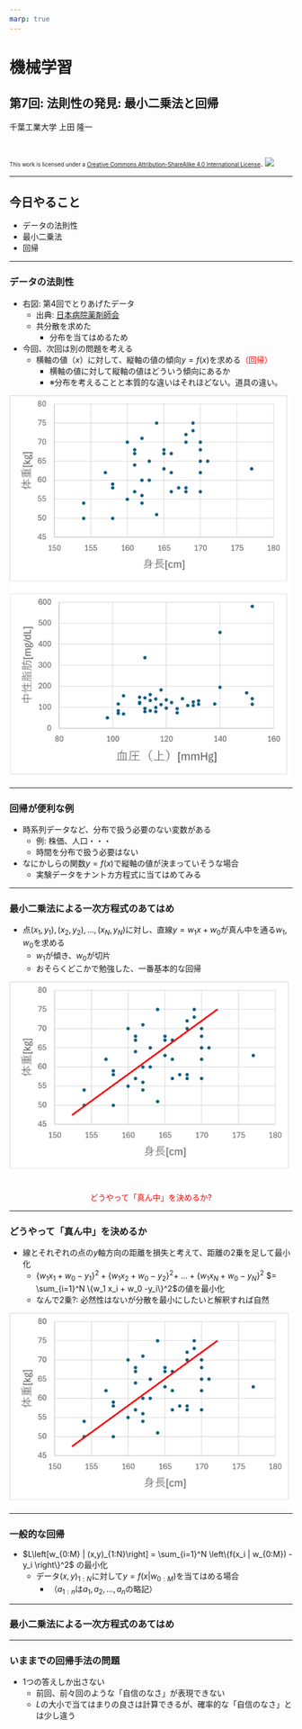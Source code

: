 ```yaml
---
marp: true
---
```


<!-- footer: "機械学習（と統計）第7回" -->

# 機械学習

## 第7回: 法則性の発見: 最小二乗法と回帰											

千葉工業大学 上田 隆一

<br />

<span style="font-size:70%">This work is licensed under a </span>[<span style="font-size:70%">Creative Commons Attribution-ShareAlike 4.0 International License</span>](https://creativecommons.org/licenses/by-sa/4.0/).
![](https://i.creativecommons.org/l/by-sa/4.0/88x31.png)

---

<!-- paginate: true -->

## 今日やること

- データの法則性
- 最小二乗法
- 回帰

---

### データの法則性

- 右図: 第4回でとりあげたデータ
    - 出典:  [日本病院薬剤師会](https://www.jshp.or.jp/)
    - 共分散を求めた
        - 分布を当てはめるため
- 今回、次回は別の問題を考える
    - 横軸の値（$x$）に対して、縦軸の値の傾向$y = f(x)$を求める<span style="color:red">（回帰）</span>
        - 横軸の値に対して縦軸の値はどういう傾向にあるか
        - ※分布を考えることと本質的な違いはそれほどない。道具の違い。

![bg right:40% 100%](./figs/relations.png)

---

### 回帰が便利な例

- 時系列データなど、分布で扱う必要のない変数がある
    - 例: 株価、人口・・・
    - 時間を分布で扱う必要はない
- なにかしらの関数$y = f(x)$で縦軸の値が決まっていそうな場合
    - 実験データをナントカ方程式に当てはめてみる


---

### 最小二乗法による一次方程式のあてはめ

- 点$(x_1, y_1), (x_2, y_2), \dots, (x_N, y_N)$に対し、直線$y=w_1 x + w_0$が真ん中を通る$w_1, w_0$を求める
    - $w_1$が傾き、$w_0$が切片
    - おそらくどこかで勉強した、一番基本的な回帰

![bg right:30% 100%](./figs/lsm_liner.png)

<br />
<center style="color:red">どうやって「真ん中」を決めるか?</center>

---

### どうやって「真ん中」を決めるか

- 線とそれぞれの点の$y$軸方向の距離を損失と考えて、距離の2乗を足して最小化
    - $\{w_1 x_1 + w_0 -y_1\}^2+\{w_1 x_2 + w_0 -y_2\}^2+$
    $\dots+\{w_1 x_N + w_0 -y_N\}^2$
    $= \sum_{i=1}^N \{w_1 x_i + w_0 -y_i\}^2$の値を最小化
    - なんで2乗?: 必然性はないが分散を最小にしたいと解釈すれば自然

![bg right:30% 100%](./figs/lsm_liner.png)

---

### 一般的な回帰

- $L\left[w_{0:M} | (x,y)_{1:N}\right] = \sum_{i=1}^N \left\{f(x_i | w_{0:M}) - y_i \right\}^2$
の最小化
    - データ$(x, y)_{1:N}$に対して$y=f(x|w_{0:M})$を当てはめる場合
        - （$a_{1:n}$は$a_1, a_2, \dots, a_n$の略記）


---

### 最小二乗法による一次方程式のあてはめ

---

### いままでの回帰手法の問題

- 1つの答えしか出さない
   - 前回、前々回のような「自信のなさ」が表現できない
   - $L$の大小で当てはまりの良さは計算できるが、確率的な「自信のなさ」とは少し違う

